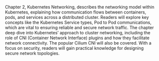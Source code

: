 Chapter 2, Kubernetes Networking, describes the networking model within Kubernetes, explaining how communication flows between containers, pods, and services across a distributed cluster. Readers will explore key concepts like the Kubernetes Service types, Pod to Pod communications, which are vital to ensuring reliable and secure network traffic. The chapter deep dive into Kubernetes’ approach to cluster networking, including the role of CNI (Container Network Interface) plugins and how they facilitate network connectivity. The popular Cilium CNI will also be covered. With a focus on security, readers will gain practical knowledge for designing secure network topologies.